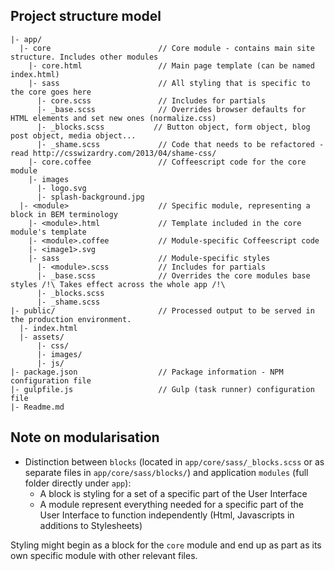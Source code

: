 ## Project structure model

    |- app/
      |- core                        // Core module - contains main site structure. Includes other modules
        |- core.html                 // Main page template (can be named index.html)
        |- sass                      // All styling that is specific to the core goes here
          |- core.scss               // Includes for partials
          |- _base.scss              // Overrides browser defaults for HTML elements and set new ones (normalize.css)
          |- _blocks.scss           // Button object, form object, blog post object, media object...
          |- _shame.scss             // Code that needs to be refactored - read http://csswizardry.com/2013/04/shame-css/
        |- core.coffee               // Coffeescript code for the core module
        |- images
          |- logo.svg
          |- splash-background.jpg
      |- <module>                    // Specific module, representing a block in BEM terminology
        |- <module>.html             // Template included in the core module's template
        |- <module>.coffee           // Module-specific Coffeescript code
        |- <image1>.svg
        |- sass                      // Module-specific styles
          |- <module>.scss           // Includes for partials
          |- _base.scss              // Overrides the core modules base styles /!\ Takes effect across the whole app /!\
          |- _blocks.scss
          |- _shame.scss
    |- public/                       // Processed output to be served in the production environment.
      |- index.html
      |- assets/
          |- css/
          |- images/
          |- js/
    |- package.json                  // Package information - NPM configuration file
    |- gulpfile.js                   // Gulp (task runner) configuration file
    |- Readme.md

## Note on modularisation

* Distinction between `blocks` (located in `app/core/sass/_blocks.scss` or as separate files in `app/core/sass/blocks/`) and application `modules` (full folder directly under `app`):
    * A block is styling for a set of a specific part of the User Interface  
    * A module represent everything needed for a specific part of the User Interface to function independently (Html, Javascripts in additions to Stylesheets)

Styling might begin as a block for the `core` module and end up as part as its own specific module with other relevant files.
